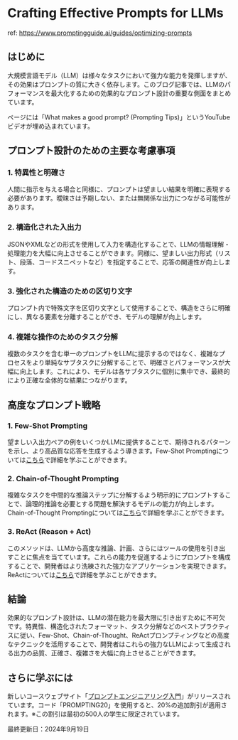 # Crafting Effective Prompts for LLMs

ref: <https://www.promptingguide.ai/guides/optimizing-prompts>

## はじめに

大規模言語モデル（LLM）は様々なタスクにおいて強力な能力を発揮しますが、その効果はプロンプトの質に大きく依存します。このブログ記事では、LLMのパフォーマンスを最大化するための効果的なプロンプト設計の重要な側面をまとめています。

ページには「What makes a good prompt? (Prompting Tips)」というYouTubeビデオが埋め込まれています。

## プロンプト設計のための主要な考慮事項

### 1. 特異性と明確さ

人間に指示を与える場合と同様に、プロンプトは望ましい結果を明確に表現する必要があります。曖昧さは予期しない、または無関係な出力につながる可能性があります。

### 2. 構造化された入出力

JSONやXMLなどの形式を使用して入力を構造化することで、LLMの情報理解・処理能力を大幅に向上させることができます。同様に、望ましい出力形式（リスト、段落、コードスニペットなど）を指定することで、応答の関連性が向上します。

### 3. 強化された構造のための区切り文字

プロンプト内で特殊文字を区切り文字として使用することで、構造をさらに明確にし、異なる要素を分離することができ、モデルの理解が向上します。

### 4. 複雑な操作のためのタスク分解

複数のタスクを含む単一のプロンプトをLLMに提示するのではなく、複雑なプロセスをより単純なサブタスクに分解することで、明確さとパフォーマンスが大幅に向上します。これにより、モデルは各サブタスクに個別に集中でき、最終的により正確な全体的な結果につながります。

## 高度なプロンプト戦略

### 1. Few-Shot Prompting

望ましい入出力ペアの例をいくつかLLMに提供することで、期待されるパターンを示し、より高品質な応答を生成するよう導きます。Few-Shot Promptingについては[こちら](https://www.promptingguide.ai/techniques/fewshot)で詳細を学ぶことができます。

### 2. Chain-of-Thought Prompting

複雑なタスクを中間的な推論ステップに分解するよう明示的にプロンプトすることで、論理的推論を必要とする問題を解決するモデルの能力が向上します。Chain-of-Thought Promptingについては[こちら](https://www.promptingguide.ai/techniques/cot)で詳細を学ぶことができます。

### 3. ReAct (Reason + Act)

このメソッドは、LLMから高度な推論、計画、さらにはツールの使用を引き出すことに焦点を当てています。これらの能力を促進するようにプロンプトを構成することで、開発者はより洗練された強力なアプリケーションを実現できます。ReActについては[こちら](https://www.promptingguide.ai/techniques/react)で詳細を学ぶことができます。

## 結論

効果的なプロンプト設計は、LLMの潜在能力を最大限に引き出すために不可欠です。特異性、構造化されたフォーマット、タスク分解などのベストプラクティスに従い、Few-Shot、Chain-of-Thought、ReActプロンプティングなどの高度なテクニックを活用することで、開発者はこれらの強力なLLMによって生成される出力の品質、正確さ、複雑さを大幅に向上させることができます。

## さらに学ぶには

新しいコースウェブサイト「[プロンプトエンジニアリング入門](https://dair-ai.thinkific.com/courses/introduction-prompt-engineering)」がリリースされています。コード「PROMPTING20」を使用すると、20%の追加割引が適用されます。※この割引は最初の500人の学生に限定されています。

最終更新日：2024年9月19日
